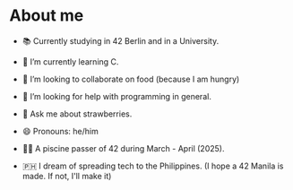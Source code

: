 # About me

- 📚 Currently studying in 42 Berlin and in a University.
- 🌱 I’m currently learning C.
- 👯 I’m looking to collaborate on food (because I am hungry)
- 🤔 I’m looking for help with programming in general.
- 💬 Ask me about strawberries.
- 😄 Pronouns: he/him
- 🏊‍♂️ A piscine passer of 42 during March - April (2025).

- 🇵🇭 I dream of spreading tech to the Philippines. (I hope a 42 Manila is made. If not, I'll make it)
